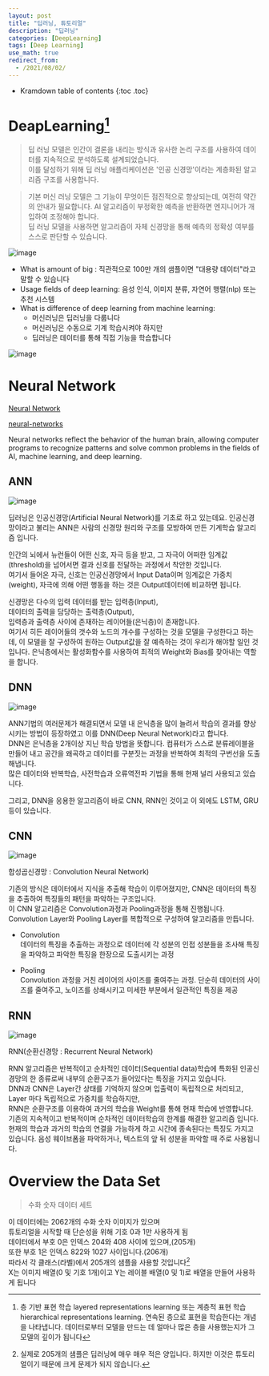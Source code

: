 ```yaml
---
layout: post
title: "딥러닝, 튜토리얼"
description: "딥러닝"
categories: [DeepLearning]
tags: [Deep Learning]
use_math: true
redirect_from:
  - /2021/08/02/
---
```


* Kramdown table of contents
{:toc .toc}      


# DeapLearning[^deep]
  
> 딥 러닝 모델은 인간이 결론을 내리는 방식과 유사한 논리 구조를 사용하여 데이터를 지속적으로 분석하도록 설계되었습니다.               
> 이를 달성하기 위해 딥 러닝 애플리케이션은 '인공 신경망'이라는 계층화된 알고리즘 구조를 사용합니다.                         

> 기본 머신 러닝 모델은 그 기능이 무엇이든 점진적으로 향상되는데, 여전히 약간의 안내가 필요합니다. AI 알고리즘이 부정확한 예측을 반환하면 엔지니어가 개입하여 조정해야 합니다.           
> 딥 러닝 모델을 사용하면 알고리즘이 자체 신경망을 통해 예측의 정확성 여부를 스스로 판단할 수 있습니다.       

![image](https://user-images.githubusercontent.com/32366711/128165264-fba6e635-62e2-431a-b8b0-2b3764cf8a3e.png)

- What is amount of big : 직관적으로 100만 개의 샘플이면 "대용량 데이터"라고 말할 수 있습니다            
- Usage fields of deep learning: 음성 인식, 이미지 분류, 자연어 행렬(nlp) 또는 추천 시스템             
- What is difference of deep learning from machine learning:        
  + 머신러닝은 딥러닝을 다룹니다       
  + 머신러닝은 수동으로 기계 학습시켜야 하지만              
  + 딥러닝은 데이터를 통해 직접 기능을 학습합니다              

![image](https://user-images.githubusercontent.com/32366711/128166064-a7d49b3f-6219-4d26-a830-cdc7cd27119d.png)


# Neural Network

[Neural Network](https://ebbnflow.tistory.com/119)

[neural-networks](https://www.ibm.com/cloud/learn/neural-networks)

Neural networks reflect the behavior of the human brain, allowing computer programs to recognize patterns and solve common problems in the fields of AI, machine learning, and deep learning.


## ANN

![image](https://user-images.githubusercontent.com/32366711/129887726-68fd2203-82ae-4f67-867a-054ad1500d43.png)

딥러닝은 인공신경망(Artificial Neural Network)를 기초로 하고 있는데요. 인공신경망이라고 불리는 ANN은 사람의 신경망 원리와 구조를 모방하여 만든 기계학습 알고리즘 입니다.

인간의 뇌에서 뉴런들이 어떤 신호, 자극 등을 받고, 그 자극이 어떠한 임계값(threshold)을 넘어서면 결과 신호를 전달하는 과정에서 착안한 것입니다.         
여기서 들어온 자극, 신호는 인공신경망에서 Input Data이며 임계값은 가중치(weight), 자극에 의해 어떤 행동을 하는 것은 Output데이터에 비교하면 됩니다.         

신경망은 다수의 입력 데이터를 받는 입력층(Input),        
데이터의 출력을 담당하는 출력층(Output),       
입력층과 출력층 사이에 존재하는 레이어들(은닉층)이 존재합니다.         
여기서 히든 레이어들의 갯수와 노드의 개수를 구성하는 것을 모델을 구성한다고 하는데, 이 모델을 잘 구성하여 원하는 Output값을 잘 예측하는 것이 우리가 해야할 일인 것입니다. 
은닉층에서는 활성화함수를 사용하여 최적의 Weight와 Bias를 찾아내는 역할을 합니다. 


## DNN

![image](https://user-images.githubusercontent.com/32366711/129886525-70eae74e-4dd3-4de8-a0e1-d167bf891a0a.png)

ANN기법의 여러문제가 해결되면서 모델 내 은닉층을 많이 늘려서 학습의 결과를 향상시키는 방법이 등장하였고 이를 DNN(Deep Neural Network)라고 합니다.           
DNN은 은닉층을 2개이상 지닌 학습 방법을 뜻합니다. 컴퓨터가 스스로 분류레이블을 만들어 내고 공간을 왜곡하고 데이터를 구분짓는 과정을 반복하여 최적의 구번선을 도출해냅니다.          
많은 데이터와 반복학습, 사전학습과 오류역전파 기법을 통해 현재 널리 사용되고 있습니다.             

그리고, DNN을 응용한 알고리즘이 바로 CNN, RNN인 것이고 이 외에도 LSTM, GRU 등이 있습니다.



## CNN

![image](https://user-images.githubusercontent.com/32366711/129886730-fdf948a1-ce08-40fe-82a7-687c08bad581.png)

합성곱신경망 : Convolution Neural Network)

기존의 방식은 데이터에서 지식을 추출해 학습이 이루어졌지만, CNN은 데이터의 특징을 추출하여 특징들의 패턴을 파악하는 구조입니다.           
이 CNN 알고리즘은 Convolution과정과 Pooling과정을 통해 진행됩니다. Convolution Layer와 Pooling Layer를 복합적으로 구성하여 알고리즘을 만듭니다.

- Convolution       
데이터의 특징을 추출하는 과정으로 데이터에 각 성분의 인접 성분들을 조사해 특징을 파악하고 파악한 특징을 한장으로 도출시키는 과정

- Pooling    
Convolution 과정을 거친 레이어의 사이즈를 줄여주는 과정. 단순히 데이터의 사이즈를 줄여주고, 노이즈를 상쇄시키고 미세한 부분에서 일관적인 특징을 제공


## RNN

![image](https://user-images.githubusercontent.com/32366711/129886889-90a189d3-86fa-4893-b4c7-5d6216cb94dc.png)

RNN(순환신경망 : Recurrent Neural Network)

RNN 알고리즘은 반복적이고 순차적인 데이터(Sequential data)학습에 특화된 인공신경망의 한 종류로써 내부의 순환구조가 들어있다는 특징을 가지고 있습니다.            
DNN과 CNN은 Layer간 상태를 기억하지 않으며 입출력이 독립적으로 처리되고, Layer 마다 독립적으로 가중치를 학습하지만,           
RNN은 순환구조를 이용하여 과거의 학습을 Weight를 통해 현재 학습에 반영합니다. 기존의 지속적이고 반복적이며 순차적인 데이터학습의 한계를 해결한 알고리즘 입니다. 
현재의 학습과 과거의 학습의 연결을 가능하게 하고 시간에 종속된다는 특징도 가지고 있습니다. 음성 웨이브폼을 파악하거나, 텍스트의 앞 뒤 성분을 파악할 때 주로 사용됩니다.



# Overview the Data Set

> 수화 숫자 데이터 세트      

이 데이터에는 2062개의 수화 숫자 이미지가 있으며                   
튜토리얼을 시작할 때 단순성을 위해 기호 0과 1만 사용하게 됨                   
데이터에서 부호 0은 인덱스 204와 408 사이에 있으며,(205개)                   
또한 부호 1은 인덱스 822와 1027 사이입니다.(206개)                   
따라서 각 클래스(라벨)에서 205개의 샘플을 사용할 것입니다[^ps]                   
X는 이미지 배열(0 및 기호 1개)이고 Y는 레이블 배열(0 및 1)로 배열을 만들어 사용하게 됩니다                   



[^deep]: 층 기반 표현 학습 layered representations learning 또는 계층적 표현 학습 hierarchical representations learning. 연속된 층으로 표현을 학습한다는 개념을 나타냅니다. 데이터로부터 모델을 만드는 데 얼마나 많은 층을 사용했는지가 그 모델의 깊이가 됩니다
[^ps]: 실제로 205개의 샘플은 딥러닝에 매우 매우 적은 양입니다. 하지만 이것은 튜토리얼이기 때문에 크게 문제가 되지 않습니다.
